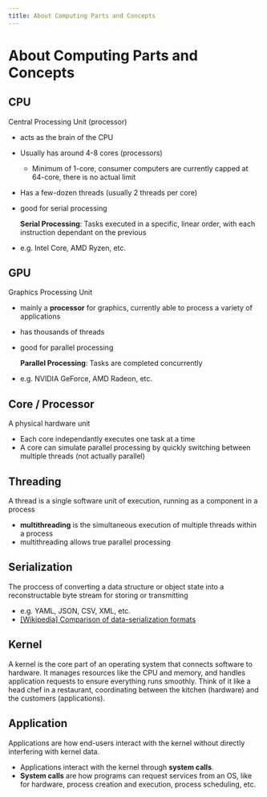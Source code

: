 ```yaml
---
title: About Computing Parts and Concepts
---
```


# About Computing Parts and Concepts

## CPU
Central Processing Unit (processor)
- acts as the brain of the CPU
- Usually has around 4-8 cores (processors)
  - Minimum of 1-core, consumer computers are currently capped at 64-core, there is no actual limit
- Has a few-dozen threads (usually 2 threads per core)
- good for serial processing

  **Serial Processing**: Tasks executed in a specific, linear order, with each instruction dependant on the previous
- e.g. Intel Core, AMD Ryzen, etc.


## GPU
Graphics Processing Unit
- mainly a **processor** for graphics, currently able to process a variety of applications
- has thousands of threads
- good for parallel processing
  
  **Parallel Processing**: Tasks are completed concurrently
- e.g. NVIDIA GeForce, AMD Radeon, etc.



## Core / Processor
A physical hardware unit
- Each core independantly executes one task at a time
- A core can simulate parallel processing by quickly switching between multiple threads (not actually parallel)

## Threading
A thread is a single software unit of execution, running as a component in a process
-  **multithreading** is the simultaneous execution of multiple threads within a process
-  multithreading allows true parallel processing

## Serialization
The proccess of converting a data structure or object state into a reconstructable byte stream for storing or transmitting
- e.g. YAML, JSON, CSV, XML, etc.
- [[Wikipedia] Comparison of data-serialization formats](https://en.wikipedia.org/wiki/Comparison_of_data-serialization_formats)


## Kernel
A kernel is the core part of an operating system that connects software to hardware. It manages resources like the CPU and memory, and handles application requests to ensure everything runs smoothly. Think of it like a head chef in a restaurant, coordinating between the kitchen (hardware) and the customers (applications).

## Application
Applications are how end-users interact with the kernel without directly interfering with kernel data. 
- Applications interact with the kernel through **system calls**.
- **System calls** are how programs can request services from an OS, like for hardware, process creation and execution, process scheduling, etc.
